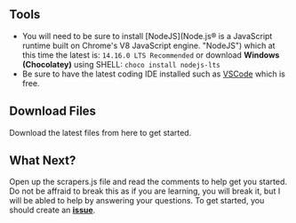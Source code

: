 ## Tools

- You will need to be sure to install [NodeJS](Node.js® is a JavaScript runtime built on Chrome's V8 JavaScript engine. "NodeJS") which at this time the latest is: `14.16.0 LTS Recommended` or download **Windows (Chocolatey)** using SHELL: `choco install nodejs-lts`
- Be sure to have the latest coding IDE installed such as [VSCode](https://code.visualstudio.com/ "VSCode") which is free.

## Download Files

Download the latest files from here to get started.

## What Next?
Open up the scrapers.js file and read the comments to help get you started. Do not be affraid to break this as if you are learning, you will break it, but I will be abled to help by answering your questions. To get started, you should create an [**issue**](https://github.com/icueMike/Web-Scrapping-Puppeteer/issues/new/choose "issue").